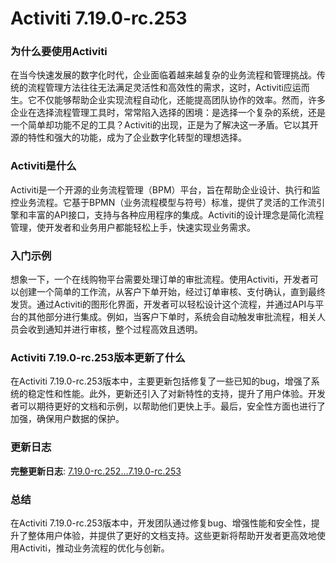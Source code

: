 # Activiti 7.19.0-rc.253
### 为什么要使用Activiti

在当今快速发展的数字化时代，企业面临着越来越复杂的业务流程和管理挑战。传统的流程管理方法往往无法满足灵活性和高效性的需求，这时，Activiti应运而生。它不仅能够帮助企业实现流程自动化，还能提高团队协作的效率。然而，许多企业在选择流程管理工具时，常常陷入选择的困境：是选择一个复杂的系统，还是一个简单却功能不足的工具？Activiti的出现，正是为了解决这一矛盾。它以其开源的特性和强大的功能，成为了企业数字化转型的理想选择。

### Activiti是什么

Activiti是一个开源的业务流程管理（BPM）平台，旨在帮助企业设计、执行和监控业务流程。它基于BPMN（业务流程模型与符号）标准，提供了灵活的工作流引擎和丰富的API接口，支持与各种应用程序的集成。Activiti的设计理念是简化流程管理，使开发者和业务用户都能轻松上手，快速实现业务需求。

### 入门示例

想象一下，一个在线购物平台需要处理订单的审批流程。使用Activiti，开发者可以创建一个简单的工作流，从客户下单开始，经过订单审核、支付确认，直到最终发货。通过Activiti的图形化界面，开发者可以轻松设计这个流程，并通过API与平台的其他部分进行集成。例如，当客户下单时，系统会自动触发审批流程，相关人员会收到通知并进行审核，整个过程高效且透明。

### Activiti 7.19.0-rc.253版本更新了什么

在Activiti 7.19.0-rc.253版本中，主要更新包括修复了一些已知的bug，增强了系统的稳定性和性能。此外，更新还引入了对新特性的支持，提升了用户体验。开发者可以期待更好的文档和示例，以帮助他们更快上手。最后，安全性方面也进行了加强，确保用户数据的保护。

### 更新日志

**完整更新日志**: [7.19.0-rc.252...7.19.0-rc.253](https://github.com/Activiti/Activiti/compare/7.19.0-rc.252...7.19.0-rc.253)

### 总结

在Activiti 7.19.0-rc.253版本中，开发团队通过修复bug、增强性能和安全性，提升了整体用户体验，并提供了更好的文档支持。这些更新将帮助开发者更高效地使用Activiti，推动业务流程的优化与创新。